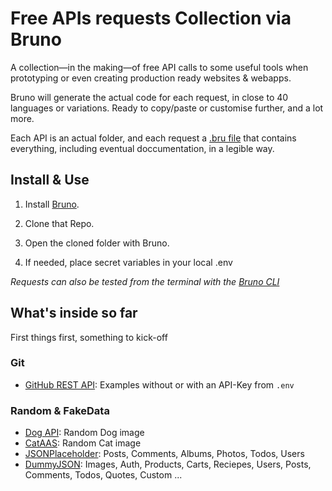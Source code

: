 # Free APIs requests Collection via Bruno

A collection—in the making—of free API calls to some useful tools when prototyping or even creating production ready websites & webapps.

Bruno will generate the actual code for each request, in close to 40 languages or variations. Ready to copy/paste or customise further, and a lot more.

Each API is an actual folder, and each request a [.bru file](https://docs.usebruno.com/bru-lang/overview) that contains everything, including eventual doccumentation, in a legible way.

## Install & Use

1. Install [Bruno](https://docs.usebruno.com/get-started/bruno-basics/download).

2. Clone that Repo.

3. Open the cloned folder with Bruno.

4. If needed, place secret variables in your local .env

_Requests can also be tested from the terminal with the [Bruno CLI](https://docs.usebruno.com/bru-cli/overview)_

## What's inside so far

First things first, something to kick-off

### Git

- [GitHub REST API](https://docs.github.com/en/rest?apiVersion=2022-11-28): Examples without or with an API-Key from `.env`

### Random & FakeData

- [Dog API](https://dog.ceo/dog-api/): Random Dog image
- [CatAAS](https://cataas.com/): Random Cat image
- [JSONPlaceholder](https://jsonplaceholder.typicode.com/): Posts, Comments, Albums, Photos, Todos, Users
- [DummyJSON](https://dummyjson.com/): Images, Auth, Products, Carts, Reciepes, Users, Posts, Comments, Todos, Quotes, Custom ...

